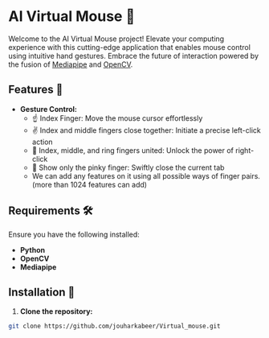 # AI Virtual Mouse 🚀

Welcome to the AI Virtual Mouse project! Elevate your computing experience with this cutting-edge application that enables mouse control using intuitive hand gestures. Embrace the future of interaction powered by the fusion of [Mediapipe](https://mediapipe.dev/) and [OpenCV](https://opencv.org/).

## Features 🌟

- **Gesture Control:**
  - ☝️ Index Finger: Move the mouse cursor effortlessly
  - ✌️ Index and middle fingers close together: Initiate a precise left-click action
  - 🤟 Index, middle, and ring fingers united: Unlock the power of right-click
  - 🤘 Show only the pinky finger: Swiftly close the current tab
  - We can add any features on it using all possible ways of finger pairs.(more than 1024 features can add)

## Requirements 🛠️

Ensure you have the following installed:

- **Python**
- **OpenCV** 
- **Mediapipe**

## Installation 🚚

1. **Clone the repository:**

```bash
git clone https://github.com/jouharkabeer/Virtual_mouse.git
